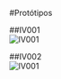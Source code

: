 #Protótipos  

##IV001  
![IV001](https://github.com/rodrigonoll/APS-Documentacao/blob/master/arquivos/prototipos/ui001.png "Interface Visual 01")

##IV002  
![IV001](https://github.com/rodrigonoll/APS-Documentacao/blob/master/arquivos/prototipos/ui002.png "Interface Visual 02")
